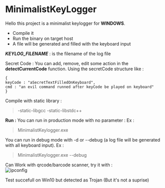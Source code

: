 
# MinimalistKeyLogger

Hello this project is a minimalist keylogger for **WINDOWS**.

- Compile it
- Run the binary on target host
- A file will be generated and filled with the keyboard input


**_KEYLOG_FILENAME_** : is the filename of the log file 


Secret Code :
You can add, remove, edit some action in the **detectCurrentCode** function.
Using the secretCode structure like :

    {
    keyCode : "aSecretTextFilledOnKeyboard",
    cmd : "an evil command runned after keyCode be played on keyboard"
    }


Compile with static library :

> -static-libgcc -static-libstdc++


**Run :**
You can run in production mode with no parameter :
Ex :

> MinimalistKeylogger.exe

You can run in debug mode with -d or --debug (a log file will be generated with all keyboard input).
Ex :

> MinimalistKeylogger.exe --debug


Can Work with qrcode/barcode scanner, try it with :  
![ipconfig](https://i.postimg.cc/441dzsvG/t-l-chargement-1.png)


Test succefull on  Win10 but detected as Trojan (But it's not a suprise)
